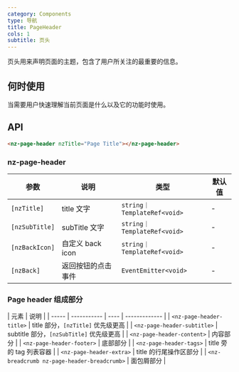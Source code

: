 ```yaml
---
category: Components
type: 导航
title: PageHeader
cols: 1
subtitle: 页头
---
```


页头用来声明页面的主题，包含了用户所关注的最重要的信息。

## 何时使用

当需要用户快速理解当前页面是什么以及它的功能时使用。

## API

```html
<nz-page-header nzTitle="Page Title"></nz-page-header>
```

### nz-page-header
| 参数 | 说明 | 类型 | 默认值 |
| --- | --- | --- | --- |
| `[nzTitle]` | title 文字 | `string｜TemplateRef<void>` | - |
| `[nzSubTitle]` | subTitle 文字 | `string｜TemplateRef<void>` | - |
| `[nzBackIcon]` | 自定义 back icon | `string｜TemplateRef<void>` | - |
| `[nzBack]` | 返回按钮的点击事件 | `EventEmitter<void>` | - |

### Page header 组成部分
| 元素 | 说明 |
| ----- | ----------- | ---- | ------------- |
| `<nz-page-header-title>` | title 部分，`[nzTitle]` 优先级更高 |
| `<nz-page-header-subtitle>` | subtitle 部分，`[nzSubTitle]` 优先级更高 |
| `<nz-page-header-content>` | 内容部分 |
| `<nz-page-header-footer>` | 底部部分 |
| `<nz-page-header-tags>` |  title 旁的 tag 列表容器 |
| `<nz-page-header-extra>` | title 的行尾操作区部分 |
| `<nz-breadcrumb nz-page-header-breadcrumb>` | 面包屑部分 |

